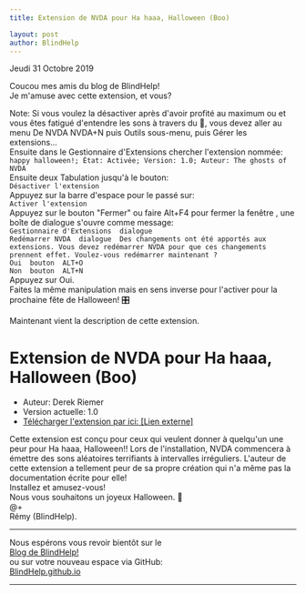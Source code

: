 ```yaml
--- 
title: Extension de NVDA pour Ha haaa, Halloween (Boo)

layout: post
author: BlindHelp
---
```


<footer>Jeudi 31 Octobre 2019</footer>


Coucou mes amis du blog de BlindHelp!    
Je m'amuse avec cette extension, et vous?     

Note: Si vous voulez la désactiver après d'avoir profité au maximum ou et vous êtes fatigué d'entendre les sons à travers du 📢, vous devez aller au menu De NVDA NVDA+N puis Outils sous-menu, puis Gérer les extensions...    
Ensuite dans le Gestionnaire d'Extensions chercher l'extension nommée:    
`happy halloween!; État: Activée; Version: 1.0; Auteur: The ghosts of NVDA`    
Ensuite deux Tabulation jusqu'à le bouton:    
`Désactiver l'extension`    
Appuyez sur la barre d'espace pour le passé sur:    
`Activer l'extension`    
Appuyez sur le bouton "Fermer" ou faire Alt+F4 pour fermer la fenêtre , une boîte de dialogue s'ouvre comme message:    
`Gestionnaire d'Extensions  dialogue`    
`Redémarrer NVDA  dialogue  Des changements ont été apportés aux extensions. Vous devez redémarrer NVDA pour que ces changements prennent effet. Voulez-vous redémarrer maintenant ?`    
`Oui  bouton  ALT+O`    
`Non  bouton  ALT+N`    
Appuyez sur Oui.    
Faites la même manipulation mais en sens inverse pour l'activer pour la prochaine fête de Halloween! 🎛    

Maintenant vient la description de cette extension.    

# Extension de NVDA pour Ha haaa, Halloween (Boo) #
- Auteur: Derek Riemer
- Version actuelle: 1.0
- [Télécharger l'extension par ici: [Lien externe]](https://files.derekriemer.com/boo.nvda-addon)    

Cette extension est conçu pour ceux qui veulent donner à quelqu'un une peur pour Ha haaa, Halloween!! Lors de l'installation, NVDA commencera à émettre des sons aléatoires terrifiants à intervalles irréguliers. L'auteur de cette extension a tellement peur de sa propre création qui n'a même pas la documentation écrite pour elle!    
Installez et amusez-vous!    
Nous vous souhaitons un joyeux Halloween. 🎃    
@+    
Rémy (BlindHelp).

---

Nous espérons vous revoir bientôt sur le      
[Blog de BlindHelp!](http://blindhelp.blogspot.fr/)                    
ou sur  votre nouveau espace via GitHub:                     
[BlindHelp.github.io](https://blindhelp.github.io)                    

---